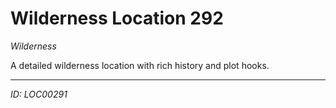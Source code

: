 # Wilderness Location 292

*Wilderness*

A detailed wilderness location with rich history and plot hooks.

---
*ID: LOC00291*